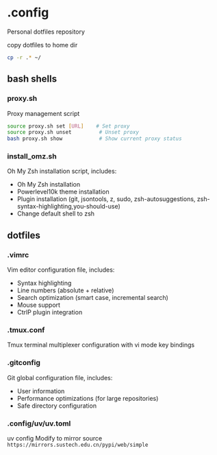 # .config


Personal dotfiles repository

copy dotfiles to home dir
```bash
cp -r .* ~/
```

## bash shells 

### proxy.sh
Proxy management script

```bash
source proxy.sh set [URL]    # Set proxy
source proxy.sh unset         # Unset proxy
bash proxy.sh show            # Show current proxy status
```

### install_omz.sh
Oh My Zsh installation script, includes:
- Oh My Zsh installation
- Powerlevel10k theme installation
- Plugin installation (git, jsontools, z, sudo, zsh-autosuggestions, zsh-syntax-highlighting,you-should-use)
- Change default shell to zsh

## dotfiles

### .vimrc
Vim editor configuration file, includes:
- Syntax highlighting
- Line numbers (absolute + relative)
- Search optimization (smart case, incremental search)
- Mouse support
- CtrlP plugin integration

### .tmux.conf
Tmux terminal multiplexer configuration with vi mode key bindings

### .gitconfig
Git global configuration file, includes:
- User information
- Performance optimizations (for large repositories)
- Safe directory configuration

### .config/uv/uv.toml
uv config
Modify to mirror source `https://mirrors.sustech.edu.cn/pypi/web/simple`
